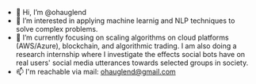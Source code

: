 - 👋 Hi, I’m @ohauglend
- 👀 I’m interested in applying machine learnig and NLP techniques to solve complex problems.
- 🌱 I’m currently focusing on scaling algorithms on cloud platforms (AWS/Azure), blockchain, and algorithmic trading. I am also doing a research internship where I investigate the effects social bots have on real users' social media utterances towards selected groups in society.
- 📫 I'm reachable via mail: ohauglend@gmail.com

<!---
ohauglend/ohauglend is a ✨ special ✨ repository because its `README.md` (this file) appears on your GitHub profile.
You can click the Preview link to take a look at your changes.
--->
